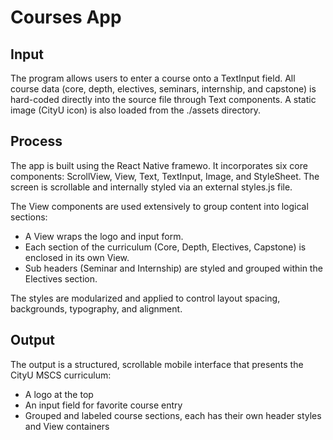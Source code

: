 # Courses App

## Input
The program allows users to enter a course onto a TextInput field. All course data (core, depth, electives, seminars, internship, and capstone) is hard-coded directly into the source file through Text components. A static image (CityU icon) is also loaded from the ./assets directory.

## Process
The app is built using the React Native framewo. It incorporates six core components: ScrollView, View, Text, TextInput, Image, and StyleSheet. The screen is scrollable and internally styled via an external styles.js file.

The View components are used extensively to group content into logical sections:
   - A View wraps the logo and input form.
   - Each section of the curriculum (Core, Depth, Electives, Capstone) is enclosed in its own View.
   - Sub headers (Seminar and Internship) are styled and grouped within the Electives section.

The styles are modularized and applied to control layout spacing, backgrounds, typography, and alignment.

## Output
The output is a structured, scrollable mobile interface that presents the CityU MSCS curriculum:
   - A logo at the top
   - An input field for favorite course entry
   - Grouped and labeled course sections, each has their own header styles and View containers